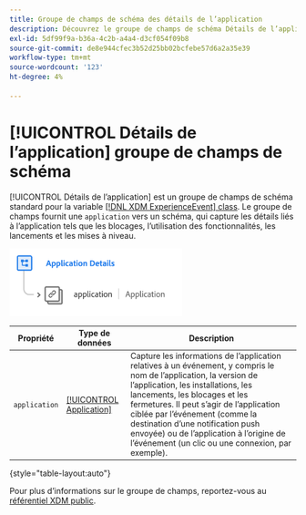 ```yaml
---
title: Groupe de champs de schéma des détails de l’application
description: Découvrez le groupe de champs de schéma Détails de l’application .
exl-id: 5df99f9a-b36a-4c2b-a4a4-d3cf054f09b8
source-git-commit: de8e944cfec3b52d25bb02bcfebe57d6a2a35e39
workflow-type: tm+mt
source-wordcount: '123'
ht-degree: 4%

---
```


# [!UICONTROL Détails de l’application] groupe de champs de schéma

[!UICONTROL Détails de l’application] est un groupe de champs de schéma standard pour la variable [[!DNL XDM ExperienceEvent] class](../../classes/experienceevent.md). Le groupe de champs fournit une `application` vers un schéma, qui capture les détails liés à l’application tels que les blocages, l’utilisation des fonctionnalités, les lancements et les mises à niveau.

![](../../images/field-groups/application-details.png)

| Propriété | Type de données | Description |
| --- | --- | --- |
| `application` | [[!UICONTROL Application]](../../data-types/financial-account.md) | Capture les informations de l’application relatives à un événement, y compris le nom de l’application, la version de l’application, les installations, les lancements, les blocages et les fermetures. Il peut s’agir de l’application ciblée par l’événement (comme la destination d’une notification push envoyée) ou de l’application à l’origine de l’événement (un clic ou une connexion, par exemple). |

{style="table-layout:auto"}

Pour plus d’informations sur le groupe de champs, reportez-vous au [référentiel XDM public](https://github.com/adobe/xdm/blob/master/docs/reference/fieldgroups/experience-event/experienceevent-application.schema.json).

